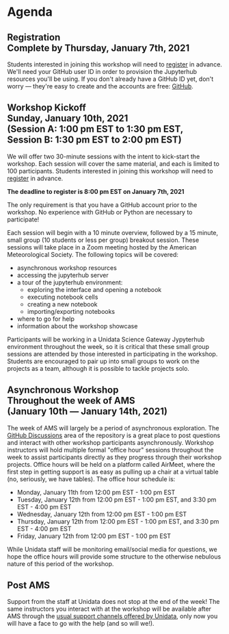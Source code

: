 Agenda
======

## Registration<br><span class="subhead">Complete by Thursday, January 7th, 2021</span>

Students interested in joining this workshop will need to [register](https://docs.google.com/forms/d/e/1FAIpQLSdJAC7Zowt_2-Eci83_HYyluHEZCG80RV2o_M1eSPHROcRt2A/viewform?usp=sf_link) in advance.
We'll need your GitHub user ID in order to provision the Jupyterhub resources you'll be using.
If you don't already have a GitHub ID yet, don't worry — they're easy to create and the accounts are free: [GitHub](https://github.com/join).

## Workshop Kickoff<br><span class="subhead">Sunday, January 10th, 2021<br>(Session A: 1:00 pm EST to 1:30 pm EST,<br>Session B: 1:30 pm EST to 2:00 pm EST)</span>

We will offer two 30-minute sessions with the intent to kick-start the workshop.
Each session will cover the same material, and each is limited to 100 participants.
Students interested in joining this workshop will need to [register](https://docs.google.com/forms/d/e/1FAIpQLSdJAC7Zowt_2-Eci83_HYyluHEZCG80RV2o_M1eSPHROcRt2A/viewform?usp=sf_link) in advance.

**The deadline to register is 8:00 pm EST on January 7th, 2021**

The only requirement is that you have a GitHub account prior to the workshop.
No experience with GitHub or Python are necessary to participate!

Each session will begin with a 10 minute overview, followed by a 15 minute, small group (10 students or less per group) breakout session.
These sessions will take place in a Zoom meeting hosted by the American Meteorological Society.
The following topics will be covered:
  * asynchronous workshop resources
  * accessing the jupyterhub server
  * a tour of the jupyterhub environment:
    * exploring the interface and opening a notebook
    * executing notebook cells
    * creating a new notebook
    * importing/exporting notebooks 
  * where to go for help
  * information about the workshop showcase

Participants will be working in a Unidata Science Gateway Jypyterhub environment throughout the week, so it is critical that these small group sessions are attended by those interested in participating in the workshop.
Students are encouraged to pair up into small groups to work on the projects as a team, although it is possible to tackle projects solo.

## Asynchronous Workshop<br><span class="subhead">Throughout the week of AMS<br>(January 10th — January 14th, 2021)</span>

The week of AMS will largely be a period of asynchronous exploration.
The [GitHub Discussions](https://github.com/Unidata/pyaos-ams-2021/discussions) area of the repository is a great place to post questions and interact with other workshop participants asynchronously.
Workshop instructors will hold multiple formal "office hour" sessions throughout the week to assist participants directly as they progress through their workshop projects.
Office hours will be held on a platform called AirMeet, where the first step in getting support is as easy as pulling up a chair at a virtual table (no, seriously, we have tables).
The office hour schedule is:
  * Monday, January 11th from 12:00 pm EST - 1:00 pm EST
  * Tuesday, January 12th from 12:00 pm EST - 1:00 pm EST, and 3:30 pm EST - 4:00 pm EST
  * Wednesday, January 12th from 12:00 pm EST - 1:00 pm EST
  * Thursday, January 12th from 12:00 pm EST - 1:00 pm EST, and 3:30 pm EST - 4:00 pm EST
  * Friday, January 12th from 12:00 pm EST - 1:00 pm EST
 
While Unidata staff will be monitoring email/social media for questions, we hope the office hours will provide some structure to the otherwise nebulous nature of this period of the workshop.

## Post AMS

Support from the staff at Unidata does not stop at the end of the week!
The same instructors you interact with at the workshop will be available after AMS through the [usual support channels offered by Unidata](https://www.unidata.ucar.edu/support/index.html#process), only now you will have a face to go with the help (and so will we!).
